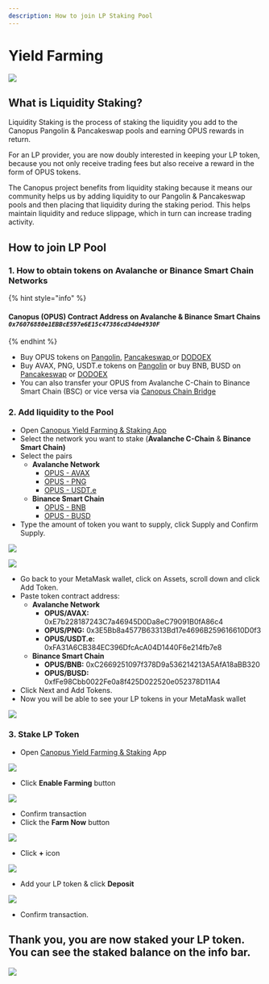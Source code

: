 ```yaml
---
description: How to join LP Staking Pool
---
```


# Yield Farming

![](../.gitbook/assets/image%20%2814%29.png)

## **What is Liquidity Staking?**

Liquidity Staking is the process of staking the liquidity you add to the Canopus Pangolin & Pancakeswap pools and earning OPUS rewards in return.

For an LP provider, you are now doubly interested in keeping your LP token, because you not only receive trading fees but also receive a reward in the form of OPUS tokens.

The Canopus project benefits from liquidity staking because it means our community helps us by adding liquidity to our Pangolin & Pancakeswap pools and then placing that liquidity during the staking period. This helps maintain liquidity and reduce slippage, which in turn can increase trading activity. 

## How to join LP Pool

### 1. How to obtain tokens on Avalanche or Binance Smart Chain Networks

{% hint style="info" %}
#### **Canopus \(OPUS\) Contract Address on Avalanche & Binance Smart Chains**  _`0x76076880e1EBBcE597e6E15c47386cd34de4930F`_
{% endhint %}

* Buy OPUS tokens on [Pangolin](https://app.pangolin.exchange/#/swap?inputCurrency=0x76076880e1ebbce597e6e15c47386cd34de4930f), [Pancakeswap ](https://pancakeswap.finance/swap?inputCurrency=0x76076880e1ebbce597e6e15c47386cd34de4930f&outputCurrency=0xe9e7cea3dedca5984780bafc599bd69add087d56)or [DODOEX](https://app.dodoex.io/exchange/BUSD-OPUS?network=bsc-mainnet)
* Buy AVAX, PNG, USDT.e tokens on [Pangolin](https://app.pangolin.exchange/#/swap?inputCurrency=0x76076880e1ebbce597e6e15c47386cd34de4930f) or buy BNB, BUSD on [Pancakeswap](https://pancakeswap.finance/swap) or [DODOEX](https://app.dodoex.io/exchange?network=bsc-mainnet)
* You can also transfer your OPUS from Avalanche C-Chain to Binance Smart Chain \(BSC\) or vice versa via [Canopus Chain Bridge](https://bridge.canopus.network/)

### 2.  A**dd liquidity to the Pool** 

* Open [Canopus Yield Farming & Staking App](https://app.canopus.network)
* Select the network you want to stake \(**Avalanche C-Chain** & **Binance Smart Chain\)**
* Select the pairs
  * **Avalanche Network**
    * [OPUS - AVAX](https://app.pangolin.exchange/#/add/0x76076880e1EBBcE597e6E15c47386cd34de4930F/AVAX)
    * [OPUS - PNG](https://app.pangolin.exchange/#/add/0x76076880e1EBBcE597e6E15c47386cd34de4930F/0x60781C2586D68229fde47564546784ab3fACA982)
    * [OPUS - USDT.e](https://app.pangolin.exchange/#/add/0x76076880e1EBBcE597e6E15c47386cd34de4930F/0xc7198437980c041c805A1EDcbA50c1Ce5db95118)
  * **Binance Smart Chain**
    * [OPUS - BNB](https://pancakeswap.finance/add/0x76076880e1EBBcE597e6E15c47386cd34de4930F/BNB)
    * [OPUS - BUSD](https://pancakeswap.finance/add/0x76076880e1EBBcE597e6E15c47386cd34de4930F/0xe9e7CEA3DedcA5984780Bafc599bD69ADd087D56)
* Type the amount of token you want to supply, click Supply and Confirm Supply.

![](../.gitbook/assets/image%20%284%29.png)

![](../.gitbook/assets/image%20%283%29.png)

* Go back to your MetaMask wallet, click on Assets, scroll down and click Add Token.
* Paste token contract address:
  * **Avalanche Network**
    * **OPUS/AVAX:** 0xE7b228187243C7a46945D0Da8eC79091B0fA86c4
    * **OPUS/PNG:** 0x3E5Bb8a4577B63313Bd17e4696B259616610D0f3
    * **OPUS/USDT.e:** 0xFA31A6CB384EC396DfcAcA04D1440F6e214fb7e8
  * **Binance Smart Chain**
    * **OPUS/BNB:** 0xC2669251097f378D9a536214213A5AfA18aBB320
    * **OPUS/BUSD:** 0xfFe98Cbb0022Fe0a8f425D022520e052378D11A4
* Click Next and Add Tokens.
* Now you will be able to see your LP tokens in your MetaMask wallet

![](../.gitbook/assets/image%20%286%29.png)

### 3. Stake LP Token

* Open [Canopus Yield Farming & Staking](https://app.canopus.network/) App

![](../.gitbook/assets/canopus-yield-farming.jpg)

* Click **Enable Farming** button

![](../.gitbook/assets/image%20%289%29.png)

* Confirm transaction
* Click the **Farm Now** button

![](../.gitbook/assets/image%20%2810%29.png)

* Click **+** icon

![](../.gitbook/assets/image%20%2812%29.png)

* Add your LP token & click **Deposit**

![](../.gitbook/assets/image%20%2813%29.png)

* Confirm transaction.

## Thank you, you are now staked your LP token.  You can see the staked balance on the info bar.

![](../.gitbook/assets/image%20%2811%29.png)

